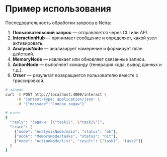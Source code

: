 # Пример использования

Последовательность обработки запроса в Neira:

1. **Пользовательский запрос** — отправляется через CLI или API.
2. **InteractionHub** — принимает сообщение и определяет, какой узел активировать.
3. **AnalysisNode** — анализирует намерение и формирует план действий.
4. **MemoryNode** — извлекает или обновляет связанные записи.
5. **ActionNode** — выполняет команду (генерация кода, вывод данных и т.д.).
6. **Ответ** — результат возвращается пользователю вместе с трассировкой.

```bash
# запрос
curl -X POST http://localhost:4000/interact \
     -H 'Content-Type: application/json' \
     -d '{"message":"Список задач"}'

# ответ
{
  "reply": "Задачи: [\"task1\", \"task2\"]",
  "trace": [
    {"node": "AnalysisNode/main", "status": "ok"},
    {"node": "MemoryNode/tasks", "status": "hit"},
    {"node": "ActionNode/list", "result": ["task1", "task2"]}
  ]
}
```
